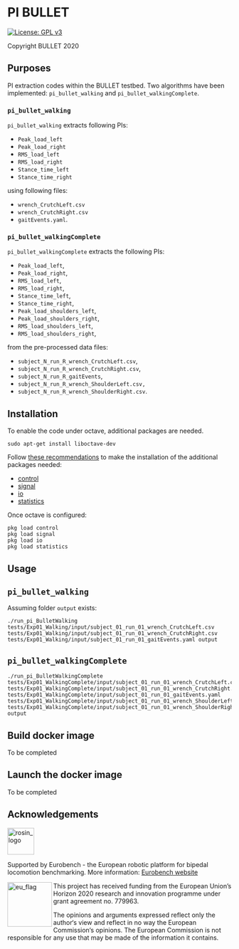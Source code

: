 # PI BULLET

[![License: GPL v3](https://img.shields.io/badge/License-GPLv3-blue.svg)](https://www.gnu.org/licenses/gpl-3.0)

Copyright BULLET 2020

## Purposes

PI extraction codes within the BULLET testbed.
Two algorithms have been implemented: `pi_bullet_walking` and `pi_bullet_walkingComplete`.

### `pi_bullet_walking`

`pi_bullet_walking` extracts following PIs:

- `Peak_load_left`
- `Peak_load_right`
- `RMS_load_left`
- `RMS_load_right`
- `Stance_time_left`
- `Stance_time_right`

using following files:

- `wrench_CrutchLeft.csv`
- `wrench_CrutchRight.csv`
- `gaitEvents.yaml`.

### `pi_bullet_walkingComplete`

`pi_bullet_walkingComplete` extracts the following PIs:

- `Peak_load_left`,
- `Peak_load_right`,
- `RMS_load_left`,
- `RMS_load_right`,
- `Stance_time_left`,
- `Stance_time_right`,
- `Peak_load_shoulders_left`,
- `Peak_load_shoulders_right`,
- `RMS_load_shoulders_left`,
- `RMS_load_shoulders_right`,

from the pre-processed data files:

- `subject_N_run_R_wrench_CrutchLeft.csv`,
- `subject_N_run_R_wrench_CrutchRight.csv`,
- `subject_N_run_R_gaitEvents`,
- `subject_N_run_R_wrench_ShoulderLeft.csv,` 
- `subject_N_run_R_wrench_ShoulderRight.csv`.

## Installation

To enable the code under octave, additional packages are needed.

```console
sudo apt-get install liboctave-dev
```

Follow [these recommendations](https://octave.org/doc/v4.2.1/Installing-and-Removing-Packages.html) to make the installation of the additional packages needed:

- [control](https://octave.sourceforge.io/control/index.html)
- [signal](https://octave.sourceforge.io/signal/index.html)
- [io](https://octave.sourceforge.io/io/index.html)
- [statistics](https://octave.sourceforge.io/statistics/index.html)

Once octave is configured:

```console
pkg load control
pkg load signal
pkg load io
pkg load statistics
```

## Usage

## `pi_bullet_walking`

Assuming folder `output` exists:

```console
./run_pi_BulletWalking tests/Exp01_Walking/input/subject_01_run_01_wrench_CrutchLeft.csv tests/Exp01_Walking/input/subject_01_run_01_wrench_CrutchRight.csv tests/Exp01_Walking/input/subject_01_run_01_gaitEvents.yaml output
```

## `pi_bullet_walkingComplete`

```console
./run_pi_BulletWalkingComplete tests/Exp01_WalkingComplete/input/subject_01_run_01_wrench_CrutchLeft.csv tests/Exp01_WalkingComplete/input/subject_01_run_01_wrench_CrutchRight.csv tests/Exp01_WalkingComplete/input/subject_01_run_01_gaitEvents.yaml tests/Exp01_WalkingComplete/input/subject_01_run_01_wrench_ShoulderLeft.csv tests/Exp01_WalkingComplete/input/subject_01_run_01_wrench_ShoulderRight.csv output
```

## Build docker image

To be completed

## Launch the docker image

To be completed

## Acknowledgements

<a href="http://eurobench2020.eu">
  <img src="http://eurobench2020.eu/wp-content/uploads/2018/06/cropped-logoweb.png"
       alt="rosin_logo" height="60" >
</a>

Supported by Eurobench - the European robotic platform for bipedal locomotion benchmarking.
More information: [Eurobench website][eurobench_website]

<img src="http://eurobench2020.eu/wp-content/uploads/2018/02/euflag.png"
     alt="eu_flag" width="100" align="left" >

This project has received funding from the European Union’s Horizon 2020
research and innovation programme under grant agreement no. 779963.

The opinions and arguments expressed reflect only the author‘s view and
reflect in no way the European Commission‘s opinions.
The European Commission is not responsible for any use that may be made
of the information it contains.

[eurobench_logo]: http://eurobench2020.eu/wp-content/uploads/2018/06/cropped-logoweb.png
[eurobench_website]: http://eurobench2020.eu "Go to website"
